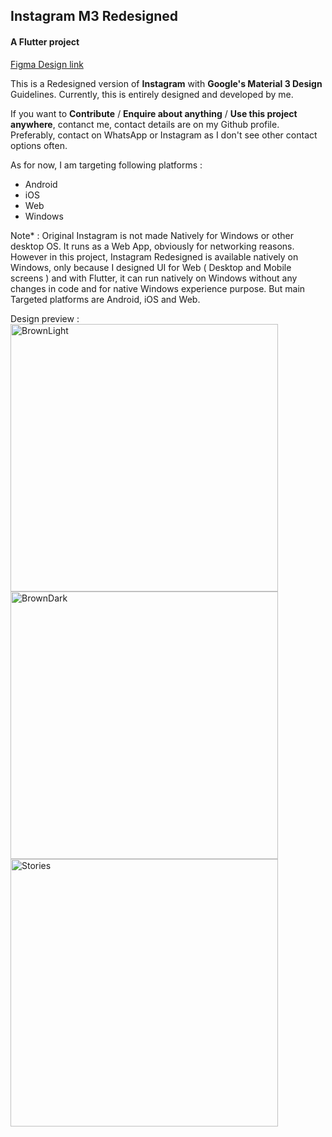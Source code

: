 ## Instagram M3 Redesigned
#### A Flutter project

[Figma Design link](https://www.figma.com/file/F4b8moLStOKWqxYNdkV4o4/Instagram-(-M3-Redesigned-)?type=design&node-id=599%3A3245&mode=design&t=q77Ht4m4iaf7yEPA-1)

This is a Redesigned version of **Instagram** with **Google's Material 3 Design** Guidelines.
Currently, this is entirely designed and developed by me.

If you want to **Contribute** / **Enquire about anything** / **Use this project anywhere**, contanct me, contact details are on my Github profile.
Preferably, contact on WhatsApp or Instagram as I don't see other contact options often.

As for now, I am targeting following platforms :
- Android
- iOS
- Web
- Windows

Note* : Original Instagram is not made Natively for Windows or other desktop OS. It runs as a Web App, obviously for networking reasons. However in this project, Instagram Redesigned is available natively on Windows, only because I designed UI for Web ( Desktop and Mobile screens ) and with Flutter, it can run natively on Windows without any changes in code and for native Windows experience purpose. But main Targeted platforms are Android, iOS and Web.

Design preview :
<img width="428" alt="BrownLight" src="https://github.com/crystalarcus/Instagram-M3-Redesigned/assets/150055488/21db5d1c-3121-4584-8222-b12681df454d">
<img width="428" alt="BrownDark" src="https://github.com/crystalarcus/Instagram-M3-Redesigned/assets/150055488/33eb16d8-8741-47bb-8ea5-892418967076">
<img width="428" alt="Stories" src="https://github.com/crystalarcus/Instagram-M3-Redesigned/assets/150055488/c0cdfc1a-85be-482e-8633-6082ac68842b">


